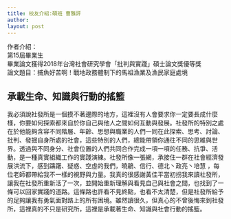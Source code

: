 ```yaml
---
title: 校友介紹:碩班 曹雅評
author: 
layout: post
---
```


作者介紹：  
第15屆畢業生  
畢業論文獲得2018年台灣社會研究學會「批判與實踐」碩士論文獎優等獎  
論文題目：捕魚好苦啊！戰地政務體制下的馬祖漁業及漁民家庭處境

## 承載生命、知識與行動的搖籃

我必須說社發所是一個摸不著邊際的地方，這裡沒有人會要求你一定要長成什麼樣，你要如何探索都來自於你自己與他人之間如何互動與發展。社發所的特別之處在於他能夠含容不同階層、年齡、思想與職業的人們一同在此探索、思考、討論、批判、發掘自身所處的社會，這些特別的人們，總能帶領你通往不同的思維與世界。透過與不同身分、社會位置的人們共同合作完成一項一項的任務、抗爭、活動，是一種真實組織工作的實踐演練。社發所像一張網，承接住一群在社會經濟發展洪流下，感到躊躇、疑惑、空虛的我們，曉鵑、信行、德北丶政亮丶培慧 ，每位老師都帶給我不一樣的視野與力量。我真的很感謝黃佳平當初拐我來讀社發所，讓我在社發所重新活了一次，並開始重新理解與看見自己與社會之間，也找到了一條可以回家實踐的道路。這條路也許看不見終點，也看不太清楚，但是社發所給予的足夠讓我有勇氣面對路上的所有困境。雖然讀很久，但真心的不曾後悔來到社發所，這裡真的不只是研究所，這裡是承載著生命、知識與社會行動的搖籃。
